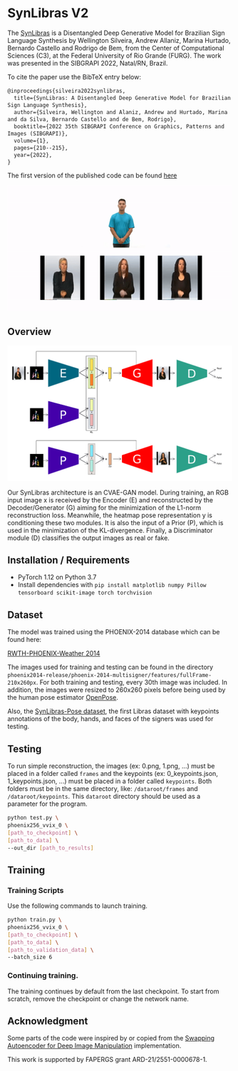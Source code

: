 # SynLibras V2

The [SynLibras](http://sibgrapi.sid.inpe.br/col/sid.inpe.br/sibgrapi/2022/09.28.01.48/doc/thisInformationItemHomePage.html) is a Disentangled Deep Generative Model for Brazilian Sign Language Synthesis by
Wellington Silveira, Andrew Allaniz, Marina Hurtado, Bernardo Castello and 
Rodrigo de Bem, from the Center of Computational Sciences (C3), at the Federal University of Rio Grande (FURG). The work was presented in the SIBGRAPI 2022, Natal/RN, Brazil.

To cite the paper use the BibTeX entry below:
```
@inproceedings{silveira2022synlibras,
  title={SynLibras: A Disentangled Deep Generative Model for Brazilian Sign Language Synthesis},
  author={Silveira, Wellington and Alaniz, Andrew and Hurtado, Marina and da Silva, Bernardo Castello and de Bem, Rodrigo},
  booktitle={2022 35th SIBGRAPI Conference on Graphics, Patterns and Images (SIBGRAPI)},
  volume={1},
  pages={210--215},
  year={2022},
}
```

The first version of the published code can be found [here](https://github.com/ReplicAI/SynLibras_V1)

<img src='imgs/video-dif.gif' width="1000px"/>

## Overview

<img src='imgs/arc_final.png' width="1000px"/>

Our SynLibras architecture is an CVAE-GAN model. During training, an RGB input image x is received by the Encoder (E) and reconstructed by the Decoder/Generator (G) aiming for the minimization of the L1-norm reconstruction loss. Meanwhile, the heatmap pose representation y is conditioning these two modules. It is also the input of a Prior (P), which is used in the minimization of the KL-divergence. Finally, a Discriminator module (D) classifies the output images as real or fake.

## Installation / Requirements

- PyTorch 1.12 on Python 3.7
- Install dependencies with `pip install matplotlib numpy Pillow tensorboard scikit-image torch torchvision`

## Dataset

The model was trained using the PHOENIX-2014 database which can be found here:

[RWTH-PHOENIX-Weather 2014](https://www-i6.informatik.rwth-aachen.de/~koller/RWTH-PHOENIX/)

The images used for training and testing can be found in the directory `phoenix2014-release/phoenix-2014-multisigner/features/fullFrame-210x260px`. For both training and testing, every 30th image was included. In addition, the images were resized to 260x260 pixels before being used by the human pose estimator [OpenPose](https://github.com/CMU-Perceptual-Computing-Lab/openpose).

Also, the [SynLibras-Pose dataset](https://github.com/ReplicAI/SynLibras-Pose-dataset), the first Libras dataset with keypoints annotations of the body, hands, and
faces of the signers was used for testing.

## Testing

To run simple reconstruction, the images (ex: 0.png, 1.png, ...) must be placed in a folder called `frames` and the keypoints (ex: 0_keypoints.json, 1_keypoints.json, ...) must be placed in a folder called `keypoints`. Both folders must be in the same directory, like: `/dataroot/frames` and `/dataroot/keypoints`. This `dataroot` directory should be used as a parameter for the program.

```bash
python test.py \
phoenix256_vvix_0 \
[path_to_checkpoint] \
[path_to_data] \
--out_dir [path_to_results]
```

## Training

### Training Scripts

Use the following commands to launch training.

```bash
python train.py \
phoenix256_vvix_0 \
[path_to_checkpoint] \
[path_to_data] \
[path_to_validation_data] \
--batch_size 6
```

### Continuing training.

The training continues by default from the last checkpoint. To start from scratch, remove the checkpoint or change the network name.

## Acknowledgment

Some parts of the code were inspired by or copied from the [Swapping Autoencoder for Deep Image Manipulation](https://github.com/taesungp/swapping-autoencoder-pytorch) implementation. 

This work is supported by FAPERGS grant ARD-21/2551-0000678-1.
